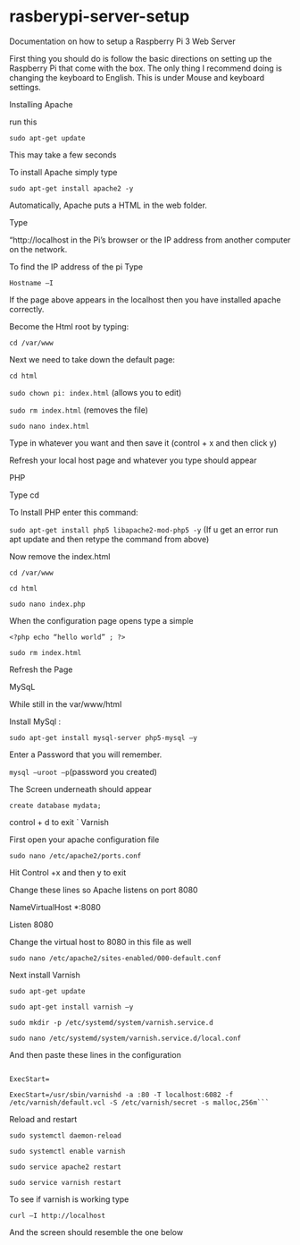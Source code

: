 # rasberypi-server-setup
Documentation on how to setup a Raspberry Pi 3 Web Server

First thing you should do is follow the basic directions on setting up the Raspberry Pi that come with the box. The only thing I recommend doing is changing the keyboard to English. This is under Mouse and keyboard settings.

Installing Apache

run this

```sudo apt-get update```

This may take a few seconds

To install Apache simply type

```sudo apt-get install apache2 -y```

Automatically, Apache puts a HTML in the web folder.

Type

“http://localhost in the Pi’s browser or the IP address from another computer on the network.

To find the IP address of the pi Type

```Hostname –I```

If the page above appears in the localhost then you have installed apache correctly.

Become the Html root by typing:

```cd /var/www```

Next we need to take down the default page:

```cd html```

```sudo chown pi: index.html``` (allows you to edit)

```sudo rm index.html``` (removes the file)

```sudo nano index.html``` 

Type in whatever you want and then save it (control + x and then click y)

Refresh your local host page and whatever you type should appear

PHP

Type cd

To Install PHP enter this command:

```sudo apt-get install php5 libapache2-mod-php5 -y``` (If u get an error run apt update and then retype the command from above)

Now remove the index.html

```cd /var/www```

```cd html```

```sudo nano index.php```

When the configuration page opens type a simple

```<?php echo “hello world” ; ?>```

```sudo rm index.html```

Refresh the Page

MySqL

While still in the var/www/html

Install MySql :

```sudo apt-get install mysql-server php5-mysql –y```

Enter a Password that you will remember.

```mysql –uroot –p```(password you created)

The Screen underneath should appear

```create database mydata;```

control + d to exit
`
Varnish

First open your apache configuration file

```sudo nano /etc/apache2/ports.conf```

Hit Control +x and then y to exit

Change these lines so Apache listens on port 8080

NameVirtualHost *:8080

Listen 8080

Change the virtual host to 8080 in this file as well

```sudo nano /etc/apache2/sites-enabled/000-default.conf```

Next install Varnish

```sudo apt-get update```

```sudo apt-get install varnish –y```

```sudo mkdir -p /etc/systemd/system/varnish.service.d```

```sudo nano /etc/systemd/system/varnish.service.d/local.conf```

And then paste these lines in the configuration

```[Service]

ExecStart=

ExecStart=/usr/sbin/varnishd -a :80 -T localhost:6082 -f /etc/varnish/default.vcl -S /etc/varnish/secret -s malloc,256m```
```
Reload and restart


```sudo systemctl daemon-reload```

```sudo systemctl enable varnish```

```sudo service apache2 restart```

```sudo service varnish restart```

To see if varnish is working type 

```curl –I http://localhost```

And the screen should resemble the one below



